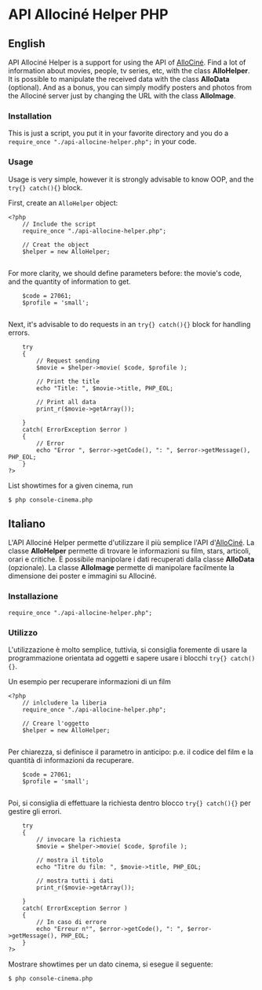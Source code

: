 API Allociné Helper PHP
=======================


English
-------

API Allociné Helper is a support for using the API of [AlloCiné](http://www.allocine.fr/).
Find a lot of information about movies, people, tv series, etc, with the class **AlloHelper**.
It is possible to manipulate the received data with the class **AlloData** (optional).
And as a bonus, you can simply modify posters and photos from the Allociné server just by changing the URL with the class **AlloImage**.


### Installation

This is just a script, you put it in your favorite directory and you do a `require_once "./api-allocine-helper.php";` in your code.

### Usage

Usage is very simple, however it is strongly advisable to know OOP, and the `try{} catch(){}` block.

First, create an `AlloHelper` object:

```
<?php
    // Include the script
    require_once "./api-allocine-helper.php";
    
    // Creat the object
    $helper = new AlloHelper;
    
```

For more clarity, we should define parameters before: the movie's code, and the quantity of information to get.

```
    $code = 27061;
    $profile = 'small';
    
```

Next, it's advisable to do requests in an `try{} catch(){}` block for handling errors.

```
    try
    {
        // Request sending
        $movie = $helper->movie( $code, $profile );
        
        // Print the title
        echo "Title: ", $movie->title, PHP_EOL;
        
        // Print all data
        print_r($movie->getArray());
        
    }
    catch( ErrorException $error )
    {
        // Error
        echo "Error ", $error->getCode(), ": ", $error->getMessage(), PHP_EOL;
    }
?>
```

List showtimes for a given cinema, run
```
$ php console-cinema.php
```

Italiano
-------

L'API Allociné Helper permette d'utilizzare il più semplice l'API d'[AlloCiné](http://www.allocine.fr/).
La classe **AlloHelper** permette di trovare le informazioni su  film, stars, articoli, orari e critiche.
È possibile manipolare i dati recuperati dalla classe **AlloData** (opzionale).
La classe **AlloImage** permette di manipolare facilmente la dimensione dei  poster e immagini su Allociné.

### Installazione

`require_once "./api-allocine-helper.php";`

### Utilizzo

L'utilizzazione è molto semplice, tuttivia, si consiglia foremente di usare la programmazione orientata ad oggetti e sapere usare i blocchi `try{} catch(){}`.

Un esempio per recuperare informazioni di un film

```
<?php
    // inlcludere la liberia
    require_once "./api-allocine-helper.php";
    
    // Creare l'oggetto
    $helper = new AlloHelper;
    
```

Per chiarezza, si definisce il parametro in anticipo: p.e. il codice del film e la quantità di informazioni da recuperare.

```
    $code = 27061;
    $profile = 'small';
    
```

Poi, si consiglia di effettuare la richiesta dentro blocco `try{} catch(){}` per gestire gli errori.

```
    try
    {
        // invocare la richiesta
        $movie = $helper->movie( $code, $profile );
        
        // mostra il titolo
        echo "Titre du film: ", $movie->title, PHP_EOL;
        
        // mostra tutti i dati
        print_r($movie->getArray());
        
    }
    catch( ErrorException $error )
    {
        // In caso di errore
        echo "Erreur n°", $error->getCode(), ": ", $error->getMessage(), PHP_EOL;
    }
?>
```

Mostrare showtimes per un dato cinema, si esegue il seguente:
```
$ php console-cinema.php
```



